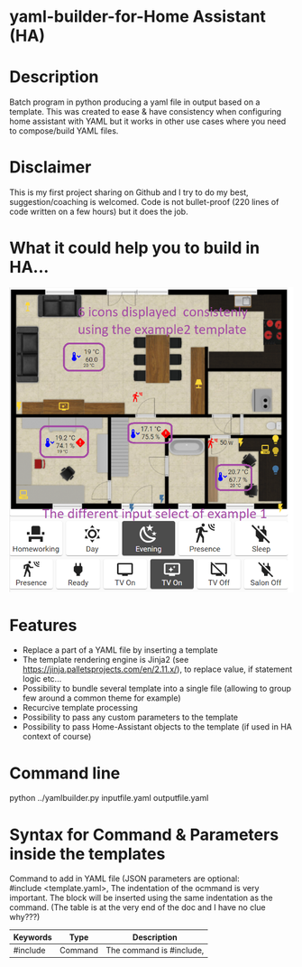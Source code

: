 # yaml-builder-for-Home Assistant (HA)

# Description

Batch program in python producing a yaml file in output based on a template. This was created to ease &amp; have consistency when configuring home assistant with YAML but it works in other use cases where you need to compose/build YAML files. 

# Disclaimer
This is my first project sharing on Github and I try to do my best, suggestion/coaching is welcomed.
Code is not bullet-proof (220 lines of code written on a few hours) but it does the job.

# What it could help you to build in HA...
![](images/HA_Results_Example.png)
# Features
- Replace a part of a YAML file by inserting a template
- The template rendering engine is Jinja2 (see https://jinja.palletsprojects.com/en/2.11.x/), to replace value, if statement logic etc...
- Possibility to bundle several template into a single file (allowing to group few around a common theme for example)
- Recurcive template processing
- Possibility to pass any custom parameters to the template
- Possibility to pass Home-Assistant objects to the template (if used in HA context of course)

# Command line
python ../yamlbuilder.py inputfile.yaml outputfile.yaml

# Syntax for Command & Parameters inside the templates
Command to add in YAML file (JSON parameters are optional:   
\#include <template.yaml>,<JSON parameters>
The indentation of the ocmmand is very important. The block will be inserted using the same indentation as the command.
(The table is at the very end of the doc and I have no clue why???)

| Keywords  | Type           | Description                                                                   |
| --------- | -------------- | ------------------------------------------------------------------------------ |
| #include  | Command        | The command is #include,<template file>, the full content of the template will be incorporated |
| #block    | JSON Parameter | Can define one of the block inside the template to only incorporate it and not the full yaml file. It works for now on 2 levels | 
| #jinja    | JSON Parameter | true (default) or false, this allows to disable jinja engine to run on the template |
| END       | Command        | For debugging purpose, the reading of tthe file just stop if it reads the keywor "END"  |
 

# Example1 - Build automatically 1 automation for each "scene" of a room based on the selection done in a "input_select".
To understand the meaning of the example, you probably need to be knoweldgeable on Homa-Assistant & how its YAML configuraiton works.
In this example, with 10 lines of template + 20 lines of main code, we will generate automatically 200 lines of YAML.
I use this to have a better "semantic" view of my files and this can enforse easily consistency across similar needs (like here all automations uses the same templete, if we change the template you rebuild and have all automations adapted, no risk to forget one update.

You need one template for the automation: template1.yaml
in this case it reprends the "how" a functionality is rendered in native YAML for Home-Assistant
  
**python ../yamlbuilder.py main1.yaml output1.yaml**


 ```
 - id: 'change input select to {{ j.newstate }} for {{ j.inputselect }}'
  alias: 'change input select to {{ j.newstate }} for {{ j.inputselect }}'
  trigger:
    - platform: state
      entity_id: input_select.{{ j.inputselect }}
      to: '{{ j.newstate }}'
  action:
    - service: scene.turn_on
      entity_id: scene.scene_{{ j.room }}_{{ j.newstate }}
      
```
The main file below represents the "what to do" in a more functional way. It does not describe the "how" (this part is managed in the template above).
We pass parameters to the template using a json structure.
The main file for the builder: main1.yaml
```
#-----------------------------------------------------------------------------
# Scene activation based on input option for bureau
#-----------------------------------------------------------------------------
#include template1.yaml,{"newstate":"day"          ,"inputselect": "state_bureau", "room": "bureau"}
#include template1.yaml,{"newstate":"evening"      ,"inputselect": "state_bureau", "room": "bureau"}
#include template1.yaml,{"newstate":"homeworking"  ,"inputselect": "state_bureau", "room": "bureau"}
#include template1.yaml,{"newstate":"sleep_all"    ,"inputselect": "state_bureau", "room": "bureau"}
#include template1.yaml,{"newstate":"sleep_chronos","inputselect": "state_bureau", "room": "bureau"}
#include template1.yaml,{"newstate":"presence"     ,"inputselect": "state_bureau", "room": "bureau"}

#-----------------------------------------------------------------------------
# Scene activation based on input option for living room
#-----------------------------------------------------------------------------
#include template1.yaml,{"newstate":"all_off"      ,"inputselect": "state_salon", "room": "salon"}
#include template1.yaml,{"newstate":"presence"     ,"inputselect": "state_salon", "room": "salon"}
#include template1.yaml,{"newstate":"ready"        ,"inputselect": "state_salon", "room": "salon"}
#include template1.yaml,{"newstate":"tv_on_day"    ,"inputselect": "state_salon", "room": "salon"}
#include template1.yaml,{"newstate":"tv_on_evening","inputselect": "state_salon", "room": "salon"}
#include template1.yaml,{"newstate":"tv_off"       ,"inputselect": "state_salon", "room": "salon"}

```

# Example2 - More advanced
Look into the second example where we use the receive parameters to make some computation to position correctly several icons in a common way
inside a picture-elements.

There is also a g.json allowing to define global parameters (static) or dynamic collection of HA objects.
The static data can be accessed in templete using {{ g.<attribute> }} to get the associated value

If you need to apply a template for all sensor having regex selection on name, you need to define the IP adress of HA
 and provides a bearer token. For now, simply dapt the code at the top of yamlbuilder.yaml

Here below I define static variables (var1, var2) and dynamic lists of objects I extract from HA to allow making loop in my templates
```
{
    "automations" : "(automation.)+",
    "sensors"     : "(sensor.)+",
    "zbatteries"  : "sensor.[0-9a-f]{16}_power",
    "zhumidity"   : "sensor.[0-9a-f]{16}_humidity",
    "ztemperature": "sensor.[0-9a-f]{16}_temperature",
    "var1": "value1",
    "var2": "value2"
}
```
Here below is the template to generate alerts for all "humidity" sensors.
The "zhumidity" collection is defined here-above in the g.json file (using regex expression for selection)

```
###########################################
#
# ALERT
#
###########################################
- platform: template
  sensors:
  {% for z in g.zhumidity -%}
    {{ "  alert_" }}{{ z.entity_id[7:] }}:
      friendly_name:  {{ "\"Alert "}}{{ z.entity_id[7:] }}"
      value_template: {{ "\"{{ 'normal' if states('"}}{{ z.entity_id }}{{"') | float < 70.0 else 'heavy'}}\"" }}
      icon_template: >
        {{ "{% if states('{{ "}}{{ z.entity_id }}{{"}}') | float < 70.0 %}"}}
          mdi:thumb-up-outline
        {{ "{% else %} "}}
          mdi:alert-rhombus
        {{ "{% endif %}"}}
  {% endfor %}
```

An example that show how to group several templates in a single file using the #block keyword.
You have to typically insert the block1 in a lovelace yaml file and the builder will resolve all this to you...

```
- type: vertical-stack
  cards:
  #include bam_blocks.yaml,{"#block":"2"}
  #include bam_blocks.yaml,{"#block":"4"}

- type: horizontal-stack
  cards:
  {% for zigate in g.zigates -%}
  #include bam_blocks.yaml,{"#block":"3", "bam_entity":"{{zigate.entity_id}}_bam" , "bam_entity_name":"{{zigate.attributes.friendly_name}}", "icon":"mdi:zigbee"}
  {% endfor %}
    
- cards:
  type: custom:button-card
  icon: {{j.icon}}
  show_icon: true
  show_name: true
  show_state: flase
  entity: {{ j.bam_entity }}
  name: {{ j.bam_entity_name }}
  state: 
    - value: 'on'
      styles:
        card:
        - background-color: rgb(56,124,68)
    - value: 'home'
      styles:
        card:
        - background-color: rgb(56,124,68)
    - value: 'connected'
      styles:
        card:
        - background-color: rgb(56,124,68)
    - value: 'off'
      styles:
        card:
        - background-color: rgb(255,0,0)
    - value: 'not_home'
      styles:
        card:
        - background-color: rgb(255,0,0)
    - value: 'disconnected'
      styles:
        card:
        - background-color: rgb(255,0,0)


- type: horizontal-stack
  cards:
  #include bam_blocks.yaml,{"#block":"3", "bam_entity":"zigate.zigate" , "bam_entity_name":"Zigate", "icon":"mdi:zigbee"}
  #include bam_blocks.yaml,{"#block":"3", "bam_entity":"device_tracker.am335x_opt" , "bam_entity_name":"Onkyo", "icon":"mdi:amplifier"}
  #include bam_blocks.yaml,{"#block":"3", "bam_entity":"device_tracker.broadlink_rmproplus_d9_9b_ab" , "bam_entity_name":"Broadlink", "icon":"mdi:remote"}
  #include bam_blocks.yaml,{"#block":"3", "bam_entity":"device_tracker.02aa04ac36140mmx","bam_entity_name":"Nest","icon":"mdi:nativescript"}
  #include bam_blocks.yaml,{"#block":"3", "bam_entity":"device_tracker.18_00_30_a2_96_5e","bam_entity_name":"Nest Protect","icon":"mdi:nativescript"}
  #include bam_blocks.yaml,{"#block":"3", "bam_entity":"device_tracker.titan","bam_entity_name":"Titan","icon":"mdi:nas"}
  #include bam_blocks.yaml,{"#block":"3", "bam_entity":"device_tracker.sitan","bam_entity_name":"Garage","icon":"mdi:nas"}
  #include bam_blocks.yaml,{"#block":"3", "bam_entity":"device_tracker.sma","bam_entity_name":"SMA","icon":"mdi:weather-sun"}
```


